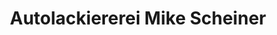 ---
title: "Autolackiererei Mike Scheiner"
url: /ludwigshafen-am-rhein/autolackiererei-mike-scheiner/
shop: Autowerkstatt
---